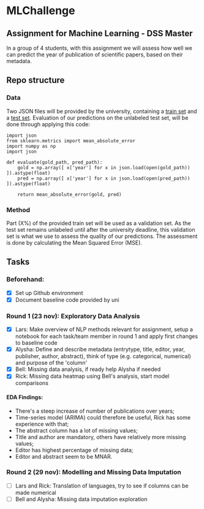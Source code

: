 # MLChallenge
## Assignment for Machine Learning - DSS Master

In a group of 4 students, with this assignment we will assess how well we can predict the year of publication of scientific papers, based on their metadata.

## Repo structure
### Data

Two JSON files will be provided by the university, containing a [train set](data/train.json) and a [test set](data/test.json). Evaluation of our predictions on the unlabeled test set, will be done through applying this code:

```
import json
from sklearn.metrics import mean_absolute_error
import numpy as np
import json

def evaluate(gold_path, pred_path):
    gold = np.array([ x['year'] for x in json.load(open(gold_path)) ]).astype(float)
    pred = np.array([ x['year'] for x in json.load(open(pred_path)) ]).astype(float)

    return mean_absolute_error(gold, pred)
```

### Method
Part (X%) of the provided train set will be used as a validation set. As the test set remains unlabeled until after the university deadline, this validation set is what we use to assess the quality of our predictions. The assessment is done by calculating the Mean Squared Error (MSE).

## Tasks
### Beforehand:
- [x] Set up Github environment
- [x] Document baseline code provided by uni

### Round 1 (23 nov): Exploratory Data Analysis
- [x] Lars: Make overview of NLP methods relevant for assignment, setup a notebook for each task/team member in round 1 and apply first changes to baseline code
- [x] Alysha: Define and describe metadata (entrytype, title, editor, year, publisher, author, abstract), think of type (e.g. categorical, numerical) and purpose of the 'column'
- [x] Bell: Missing data analysis, if ready help Alysha if needed
- [x] Rick: Missing data heatmap using Bell's analysis, start model comparisons

#### EDA Findings:

- There's a steep increase of number of publications over years; 
- Time-series model (ARIMA) could therefore be useful, Rick has some experience with that;
- The abstract column has a lot of missing values;
- Title and author are mandatory, others have relatively more missing values;
- Editor has highest percentage of missing data;
- Editor and abstract seem to be MNAR.

### Round 2 (29 nov): Modelling and Missing Data Imputation
- [ ] Lars and Rick: Translation of languages, try to see if columns can be made numerical 
- [ ] Bell and Alysha: Missing data imputation exploration
